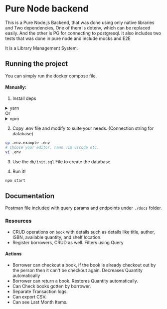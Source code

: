 # Pure Node backend

This is a Pure Node.js Backend, that was done using only native libraries and Two dependencies, One of them is dotenv, which can be replaced easily. And the other is PG for connecting to postgresql.
It also includes two tests that was done in pure node and include mocks and E2E

It is a Library Management System.

## Running the project
You can simply run the docker compose file.

#### Manually:

1. Install deps 
<details><summary>yarn</summary>
```bash
yarn
```
</details>
Or
<details><summary>npm</summary>
```bash
npm install
```
</details>

2. Copy .env file and modify to suite your needs. (Connection string for database)
```bash
cp .env.example .env
# Choose your editor, nano vim vscode etc.
vi .env
```

3. Use the `db/init.sql` File to create the database.

4. Run it!
```bash
npm start
```

## Documentation

Postman file included with query params and endpoints under `./docs` folder.

### Resources
- CRUD operations on `book` with details such as details like title, author, ISBN, available quantity, and shelf location.
- Register borrowers, CRUD as well. Filters using Query

#### Actions
- Borrower can checkout a book, if the book is already checkout out by the person then it can't be checkout again. Decreases Quantity automatically
- Borrower can return a book. Restores Quantity automatically.
- Can Check books gotten by borrower.
- Separate Transaction logs.
- Can export CSV.
- Can see Last Month Items.


